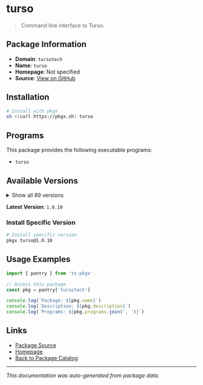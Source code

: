 # turso

> Command line interface to Turso.

## Package Information

- **Domain**: `tursotech`
- **Name**: `turso`
- **Homepage**: Not specified
- **Source**: [View on GitHub](https://github.com/pkgxdev/pantry/tree/main/projects/turso.tech/package.yml)

## Installation

```bash
# Install with pkgx
sh <(curl https://pkgx.sh) turso
```

## Programs

This package provides the following executable programs:

- `turso`

## Available Versions

<details>
<summary>Show all 89 versions</summary>

- `1.0.10`, `1.0.9`, `1.0.8`, `1.0.7`, `1.0.6`
- `1.0.5`, `1.0.4`, `1.0.3`, `1.0.2`, `1.0.1`
- `1.0.0`, `0.100.1`, `0.100.0`, `0.99.1`, `0.99.0`
- `0.98.2`, `0.98.1`, `0.98.0`, `0.97.2`, `0.97.1`
- `0.97.0`, `0.96.5`, `0.96.4`, `0.96.3`, `0.96.2`
- `0.96.1`, `0.96.0`, `0.95.2`, `0.95.1`, `0.95.0`
- `0.94.0`, `0.93.8`, `0.93.7`, `0.93.6`, `0.93.5`
- `0.93.4`, `0.93.3`, `0.93.2`, `0.93.1`, `0.93.0`
- `0.92.1`, `0.92.0`, `0.91.1`, `0.91.0`, `0.90.7`
- `0.90.6`, `0.90.5`, `0.90.4`, `0.90.3`, `0.90.2`
- `0.90.1`, `0.90.0`, `0.89.0`, `0.88.9`, `0.88.8`
- `0.88.7`, `0.88.6`, `0.88.5`, `0.88.4`, `0.88.3`
- `0.88.2`, `0.88.1`, `0.88.0`, `0.87.9`, `0.87.8`
- `0.87.7`, `0.87.6`, `0.87.5`, `0.87.4`, `0.87.3`
- `0.87.2`, `0.87.1`, `0.87.0`, `0.86.3`, `0.86.2`
- `0.86.1`, `0.86.0`, `0.85.3`, `0.85.2`, `0.85.1`
- `0.85.0`, `0.84.1`, `0.84.0`, `0.83.1`, `0.83.0`
- `0.82.0`, `0.81.0`, `0.80.1`, `0.80.0`

</details>

**Latest Version**: `1.0.10`

### Install Specific Version

```bash
# Install specific version
pkgx turso@1.0.10
```

## Usage Examples

```typescript
import { pantry } from 'ts-pkgx'

// Access this package
const pkg = pantry['tursotech']

console.log(`Package: ${pkg.name}`)
console.log(`Description: ${pkg.description}`)
console.log(`Programs: ${pkg.programs.join(', ')}`)
```

## Links

- [Package Source](https://github.com/pkgxdev/pantry/tree/main/projects/turso.tech/package.yml)
- [Homepage](#)
- [Back to Package Catalog](../package-catalog.md)

---

*This documentation was auto-generated from package data.*
